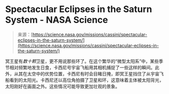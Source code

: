 <!--yml

category: 未分类

date: 2024-05-27 14:39:58

-->

# Spectacular Eclipses in the Saturn System - NASA Science

> 来源：[https://science.nasa.gov/missions/cassini/spectacular-eclipses-in-the-saturn-system/](https://science.nasa.gov/missions/cassini/spectacular-eclipses-in-the-saturn-system/)

冥王星有*数十颗*卫星，更不用说那些环了。在这个繁华的“微型太阳系”中，某些季节相对频繁地发生日食，卡西尼号宇宙飞船用其相机捕捉了一些这样的瞬间。此外，从其在太空中的优势位置，卡西尼有时会目睹日掩，即冥王星挡住了从宇宙飞船看到的太阳光。卡西尼还以高位角拍摄了卫星和环，这意味着主体被太阳背光，太阳刚好在画面之外。这些情况可能导致更加壮观的景象。
